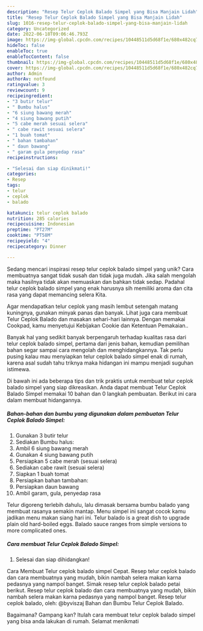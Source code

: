 ```yaml
---
description: "Resep Telur Ceplok Balado Simpel yang Bisa Manjain Lidah"
title: "Resep Telur Ceplok Balado Simpel yang Bisa Manjain Lidah"
slug: 1016-resep-telur-ceplok-balado-simpel-yang-bisa-manjain-lidah
category: Uncategorized
date: 2022-06-18T09:06:46.793Z
image: https://img-global.cpcdn.com/recipes/10448511d5d68f1e/680x482cq70/telur-ceplok-balado-simpel-foto-resep-utama.jpg
hideToc: false
enableToc: true
enableTocContent: false
thumbnail: https://img-global.cpcdn.com/recipes/10448511d5d68f1e/680x482cq70/telur-ceplok-balado-simpel-foto-resep-utama.jpg
cover: https://img-global.cpcdn.com/recipes/10448511d5d68f1e/680x482cq70/telur-ceplok-balado-simpel-foto-resep-utama.jpg
author: Admin
authorAv: notfound
ratingvalue: 3
reviewcount: 9
recipeingredient:
- "3 butir telur"
- " Bumbu halus"
- "6 siung bawang merah"
- "4 siung bawang putih"
- "5 cabe merah sesuai selera"
- " cabe rawit sesuai selera"
- "1 buah tomat"
- " bahan tambahan"
- " daun bawang"
- " garam gula penyedap rasa"
recipeinstructions:

- "Selesai dan siap dinikmati!"
categories:
- Resep
tags:
- telur
- ceplok
- balado

katakunci: telur ceplok balado 
nutrition: 285 calories
recipecuisine: Indonesian
preptime: "PT27M"
cooktime: "PT58M"
recipeyield: "4"
recipecategory: Dinner

---
```





Sedang mencari inspirasi resep telur ceplok balado simpel yang unik? Cara membuatnya sangat tidak susah dan tidak juga mudah. Jika salah mengolah maka hasilnya tidak akan memuaskan dan bahkan tidak sedap. Padahal telur ceplok balado simpel yang enak harusnya sih memiliki aroma dan cita rasa yang dapat memancing selera Kita.





Agar mendapatkan telur ceplok yang masih lembut setengah matang kuningnya, gunakan minyak panas dan banyak. Lihat juga cara membuat Telur Ceplok Balado dan masakan sehari-hari lainnya. Dengan memakai Cookpad, kamu menyetujui Kebijakan Cookie dan Ketentuan Pemakaian..

Banyak hal yang sedikit banyak berpengaruh terhadap kualitas rasa dari telur ceplok balado simpel, pertama dari jenis bahan, kemudian pemilihan bahan segar sampai cara mengolah dan menghidangkannya. Tak perlu pusing kalau mau menyiapkan telur ceplok balado simpel enak di rumah, karena asal sudah tahu triknya maka hidangan ini mampu menjadi suguhan istimewa.






Di bawah ini ada beberapa tips dan trik praktis untuk membuat telur ceplok balado simpel yang siap dikreasikan. Anda dapat membuat Telur Ceplok Balado Simpel memakai 10 bahan dan 0 langkah pembuatan. Berikut ini cara dalam membuat hidangannya.

<!--inarticleads1-->

##### Bahan-bahan dan bumbu yang digunakan dalam pembuatan Telur Ceplok Balado Simpel:

1. Gunakan 3 butir telur
1. Sediakan  Bumbu halus:
1. Ambil 6 siung bawang merah
1. Gunakan 4 siung bawang putih
1. Persiapkan 5 cabe merah (sesuai selera)
1. Sediakan  cabe rawit (sesuai selera)
1. Siapkan 1 buah tomat
1. Persiapkan  bahan tambahan:
1. Persiapkan  daun bawang
1. Ambil  garam, gula, penyedap rasa


Telur digoreng terlebih dahulu, lalu dimasak bersama bumbu balado yang membuat rasanya semakin mantap. Menu simpel ini sangat cocok kamu jadikan menu makan siang hari ini. Telur balado is a great dish to upgrade plain old hard-boiled eggs. Balado sauce ranges from simple versions to more complicated ones. 

<!--inarticleads2-->

##### Cara membuat Telur Ceplok Balado Simpel:


1. Selesai dan siap dihidangkan!

Cara Membuat Telur ceplok balado simpel Cepat. Resep telur ceplok balado dan cara membuatnya yang mudah, bikin nambah selera makan karna pedasnya yang nampol banget. Simak resep telur ceplok balado petai berikut. Resep telur ceplok balado dan cara membuatnya yang mudah, bikin nambah selera makan karna pedasnya yang nampol banget. Resep telur ceplok balado, oleh: @byviszaj Bahan dan Bumbu Telur Ceplok Balado. 

Bagaimana? Gampang kan? Itulah cara membuat telur ceplok balado simpel yang bisa anda lakukan di rumah. Selamat menikmati
